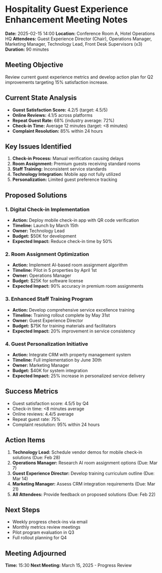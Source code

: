 # Hospitality Guest Experience Enhancement Meeting Notes

**Date:** 2025-02-15 14:00
**Location:** Conference Room A, Hotel Operations HQ
**Attendees:** Guest Experience Director (Chair), Operations Manager, Marketing Manager, Technology Lead, Front Desk Supervisors (x3)
**Duration:** 90 minutes

## Meeting Objective
Review current guest experience metrics and develop action plan for Q2 improvements targeting 15% satisfaction increase.

## Current State Analysis
- **Guest Satisfaction Score:** 4.2/5 (target: 4.5/5)
- **Online Reviews:** 4.1/5 across platforms
- **Repeat Guest Rate:** 68% (industry average: 72%)
- **Check-in Time:** Average 12 minutes (target: <8 minutes)
- **Complaint Resolution:** 85% within 24 hours

## Key Issues Identified
1. **Check-in Process:** Manual verification causing delays
2. **Room Assignment:** Premium guests receiving standard rooms
3. **Staff Training:** Inconsistent service standards
4. **Technology Integration:** Mobile app not fully utilized
5. **Personalization:** Limited guest preference tracking

## Proposed Solutions

### 1. Digital Check-in Implementation
- **Action:** Deploy mobile check-in app with QR code verification
- **Timeline:** Launch by March 15th
- **Owner:** Technology Lead
- **Budget:** $50K for development
- **Expected Impact:** Reduce check-in time by 50%

### 2. Room Assignment Optimization
- **Action:** Implement AI-based room assignment algorithm
- **Timeline:** Pilot in 5 properties by April 1st
- **Owner:** Operations Manager
- **Budget:** $25K for software license
- **Expected Impact:** 90% accuracy in premium room assignments

### 3. Enhanced Staff Training Program
- **Action:** Develop comprehensive service excellence training
- **Timeline:** Training rollout complete by May 31st
- **Owner:** Guest Experience Director
- **Budget:** $75K for training materials and facilitators
- **Expected Impact:** 20% improvement in service consistency

### 4. Guest Personalization Initiative
- **Action:** Integrate CRM with property management system
- **Timeline:** Full implementation by June 30th
- **Owner:** Marketing Manager
- **Budget:** $40K for system integration
- **Expected Impact:** 25% increase in personalized service delivery

## Success Metrics
- Guest satisfaction score: 4.5/5 by Q4
- Check-in time: <8 minutes average
- Online reviews: 4.4/5 average
- Repeat guest rate: 75%
- Complaint resolution: 95% within 24 hours

## Action Items
1. **Technology Lead:** Schedule vendor demos for mobile check-in solutions (Due: Feb 28)
2. **Operations Manager:** Research AI room assignment options (Due: Mar 7)
3. **Guest Experience Director:** Develop training curriculum outline (Due: Mar 14)
4. **Marketing Manager:** Assess CRM integration requirements (Due: Mar 21)
5. **All Attendees:** Provide feedback on proposed solutions (Due: Feb 22)

## Next Steps
- Weekly progress check-ins via email
- Monthly metrics review meetings
- Pilot program evaluation in Q3
- Full rollout planning for Q4

## Meeting Adjourned
**Time:** 15:30
**Next Meeting:** March 15, 2025 - Progress Review

